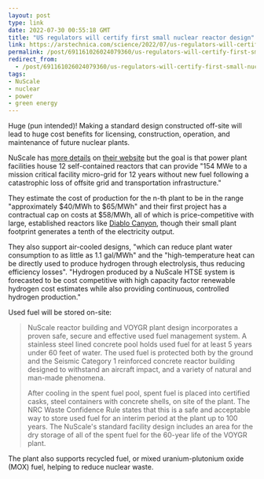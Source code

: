 ```yaml
---
layout: post
type: link
date: 2022-07-30 00:55:18 GMT
title: "US regulators will certify first small nuclear reactor design"
link: https://arstechnica.com/science/2022/07/us-regulators-will-certify-first-small-nuclear-reactor-design/
permalink: /post/691161026024079360/us-regulators-will-certify-first-small-nuclear
redirect_from: 
  - /post/691161026024079360/us-regulators-will-certify-first-small-nuclear
tags:
- NuScale
- nuclear
- power
- green energy
---
```

<p>Huge (pun intended)! Making a standard design constructed off-site will lead to huge cost benefits for licensing, construction, operation, and maintenance of future nuclear plants.</p>
<p>NuScale has <a href="https://www.nuscalepower.com/benefits/simplified-design">more details</a> on <a href="https://www.nuscalepower.com/environment/energy-issues">their website</a> but the goal is that power plant facilities house 12 self-contained reactors that can provide "154 MWe to a mission critical facility micro-grid for 12 years without new fuel following a catastrophic loss of offsite grid and transportation infrastructure."</p>
<p>They estimate the cost of production for the n-th plant to be in the range "approximately $40/MWh to $65/MWh" and their first project has a contractual cap on costs at $58/MWh, all of which is price-competitive with large, established reactors like <a href="https://en.wikipedia.org/wiki/Diablo_Canyon_Power_Plant">Diablo Canyon</a>, though their small plant footprint generates a tenth of the electricity output.</p> 
<p>They also support air-cooled designs, "which can reduce plant water consumption to as little as 1.1 gal/MWh" and the "high-temperature heat can be directly used to produce hydrogen through electrolysis, thus reducing efficiency losses". "Hydrogen produced by a NuScale HTSE system is forecasted to be cost competitive with high capacity factor renewable hydrogen cost estimates while also providing continuous, controlled hydrogen production."</p>
<p>Used fuel will be stored on-site:</p>
<blockquote><p>NuScale reactor building and VOYGR plant design incorporates a proven safe, secure and effective used fuel management system. A stainless steel lined concrete pool holds used fuel for at least 5 years under 60 feet of water. The used fuel is protected both by the ground and the Seismic Category 1 reinforced concrete reactor building designed to withstand an aircraft impact, and a variety of natural and man-made phenomena.</p>
<p>After cooling in the spent fuel pool, spent fuel is placed into certified casks, steel containers with concrete shells, on site of the plant. The NRC Waste Confidence Rule states that this is a safe and acceptable way to store used fuel for an interim period at the plant up to 100 years. The NuScale's standard facility design includes an area for the dry storage of all of the spent fuel for the 60-year life of the VOYGR plant.</p></blockquote>
<p>The plant also supports recycled fuel, or mixed uranium-plutonium oxide (MOX) fuel, helping to reduce nuclear waste.</p>






